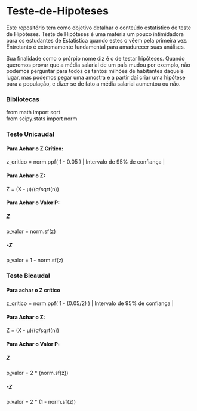 # Teste-de-Hipoteses

Este repositório tem como objetivo detalhar o conteúdo estatístico de teste de Hipóteses. Teste de Hipóteses é uma matéria um pouco intimidadora para os estudantes de Estatística quando estes o vêem pela primeira vez. Entretanto é extremamente fundamental para amadurecer suas análises.

Sua finalidade como o prórpio nome diz é o de testar hipóteses. Quando queremos provar que a média salarial de um país mudou por exemplo, não podemos perguntar para todos os tantos milhões de habitantes daquele lugar, mas podemos pegar uma amostra e a partir daí criar uma hipótese para a população, e dizer se de fato a média salarial aumentou ou não.

### Bibliotecas

from math import sqrt  
from scipy.stats import norm

### Teste Unicaudal

#### Para Achar o Z Crítico:

z_critico = norm.ppf( 1 - 0.05 ) | Intervalo de 95% de confiança |

#### Para Achar o Z:

Z = (X - μ)/(σ/sqrt(n))

#### Para Achar o Valor P:

##### Z

p_valor = norm.sf(z)

##### -Z

p_valor = 1 - norm.sf(z)

### Teste Bicaudal

#### Para achar o Z crítico

z_critico = norm.ppf( 1 - (0.05/2) ) | Intervalo de 95% de confiança |

#### Para Achar o Z:

Z = (X - μ)/(σ/sqrt(n))

#### Para Achar o Valor P:

##### Z

p_valor = 2 * (norm.sf(z))

##### -Z

p_valor = 2 * (1 - norm.sf(z))
